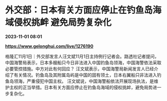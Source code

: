 # 外交部：日本有关方面应停止在钓鱼岛海域侵权挑衅 避免局势复杂化

**2023-11-01 08:01**

**https://www.gelonghui.com/live/1276190**

格隆汇11月1日｜外交部发言人汪文斌11月1日主持例行记者会。路透社记者提问，中国海警局表示，日本多艘船只今日非法进入中国钓鱼岛领海，中国海警依法采取必要管控措施。中方对此有何回应？ 汪文斌表示，中国海警局新闻发言人已经介绍了有关情况。钓鱼岛及其附属岛屿是中国的固有领土，日本右翼船只非法进入钓鱼岛领海，严重侵犯中国主权。 汪文斌说，中国海警船依法开展现场执法，是维护主权的正当举措。日本有关方面应停止在钓鱼岛海域的侵权挑衅，避免局势进一步复杂化。